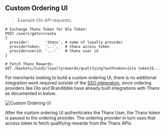 ## Custom Ordering UI

> Example Olo API requests:

```
# Exchange Thanx Token for Olo Token:
POST /users/getorcreate
{
  provider:       'thanx', # name of loyalty provider
  providertoken:  '...',   # thanx access token
  provideruserid: '...'    # thanx user id
}

# Fetch Thanx Rewards:
GET /baskets/{uid}/loyaltyrewards/qualifying?authtoken={olo token}&...
```

For merchants looking to build a custom ordering UI, there is no additional
integration work required outside of the [SSO integration](#sso), since
ordering providers like Olo and Brandibble have already built integrations with
Thanx as documented in below.

![Custom Ordering UI](images/ordering-loyalty/custom-ui.png)

After the custom ordering UI authenticates the Thanx User, the Thanx token is
passed to the ordering provider. The ordering provider in turn uses that access
token to fetch qualifying rewards from the Thanx APIs.
